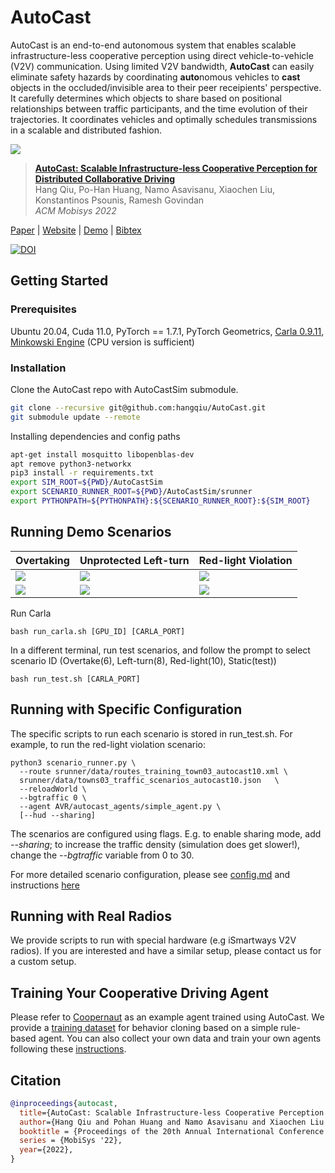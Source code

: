 # AutoCast


AutoCast is an end-to-end autonomous system that enables scalable 
infrastructure-less cooperative
perception using direct vehicle-to-vehicle (V2V) communication. 
Using limited V2V bandwidth, **AutoCast** can easily eliminate safety hazards 
by coordinating **auto**nomous vehicles 
to **cast** objects in the occluded/invisible area to their peer receipients' perspective.
It carefully determines which 
objects to share based on positional relationships between traffic participants, 
and the time evolution of their trajectories. It coordinates vehicles and
optimally schedules transmissions in a scalable and distributed fashion. 

![](docs/intro.png)

> [**AutoCast: Scalable Infrastructure-less Cooperative Perception for Distributed Collaborative Driving**](https://hangqiu.github.io/AutoCast/)    
> Hang Qiu, Po-Han Huang, Namo Asavisanu, Xiaochen Liu, Konstantinos Psounis, Ramesh Govindan\
> _ACM Mobisys 2022_

[Paper](https://arxiv.org/abs/2112.14947) | [Website](https://hangqiu.github.io/AutoCast/) | [Demo](https://youtu.be/uBmdCRmZNIo) | [Bibtex](#Citation) 

[![DOI](https://zenodo.org/badge/DOI/10.5281/zenodo.6502335.svg)](https://doi.org/10.5281/zenodo.6502335)



## Getting Started
### Prerequisites
Ubuntu 20.04, Cuda 11.0, PyTorch == 1.7.1, PyTorch Geometrics, [Carla 0.9.11](https://carla.readthedocs.io/en/0.9.11/start_quickstart/),
[Minkowski Engine](https://github.com/NVIDIA/MinkowskiEngine) (CPU version is sufficient)

### Installation
Clone the AutoCast repo with AutoCastSim submodule.

```bash
git clone --recursive git@github.com:hangqiu/AutoCast.git
git submodule update --remote
```

Installing dependencies and config paths
```bash
apt-get install mosquitto libopenblas-dev
apt remove python3-networkx
pip3 install -r requirements.txt
export SIM_ROOT=${PWD}/AutoCastSim
export SCENARIO_RUNNER_ROOT=${PWD}/AutoCastSim/srunner
export PYTHONPATH=${PYTHONPATH}:${SCENARIO_RUNNER_ROOT}:${SIM_ROOT}
```

## Running Demo Scenarios

Overtaking|Unprotected Left-turn|Red-light Violation|
---|---|---
![](docs/pics/Scen6_Share_bev.gif) | ![](docs/pics/Scen8_Share_bev.gif) | ![](docs/pics/Scen10_Share_bev.gif) 
![](docs/pics/Scen6_Share_lidar.gif) | ![](docs/pics/Scen8_Share_lidar.gif)| ![](docs/pics/Scen10_Share_lidar.gif)

Run Carla
```shell
bash run_carla.sh [GPU_ID] [CARLA_PORT]
```

In a different terminal, run test scenarios, and follow the prompt to select scenario ID (Overtake(6), Left-turn(8), Red-light(10), Static(test))
```shell
bash run_test.sh [CARLA_PORT]
```


## Running with Specific Configuration
The specific scripts to run each scenario is stored in run_test.sh. For example, to run the red-light violation scenario:
```shell
python3 scenario_runner.py \
  --route srunner/data/routes_training_town03_autocast10.xml \
  srunner/data/towns03_traffic_scenarios_autocast10.json   \
  --reloadWorld \
  --bgtraffic 0 \
  --agent AVR/autocast_agents/simple_agent.py \
  [--hud --sharing]
```
The scenarios are configured using flags. E.g. to enable sharing mode, add *--sharing*; to increase the traffic density (simulation does get slower!), 
change the *--bgtraffic* variable from 0 to 30.

For more detailed scenario configuration, please see [config.md](docs/Config.md) and instructions [here](https://github.com/hangqiu/AutoCastSim#running-demo-scenarios)

## Running with Real Radios
We provide scripts to run with special hardware (e.g iSmartways V2V radios). If you are interested and have a similar setup, please contact us for a custom setup. 

## Training Your Cooperative Driving Agent
Please refer to [Coopernaut](https://github.com/UT-Austin-RPL/Coopernaut) as an example agent trained using AutoCast.
We provide a [training dataset](https://utexas.box.com/v/coopernaut-dataset) for behavior cloning based on a simple rule-based agent. 
You can also collect your own data and train your own agents following these [instructions](https://github.com/UT-Austin-RPL/Coopernaut).



## Citation

```bibtex
@inproceedings{autocast,
  title={AutoCast: Scalable Infrastructure-less Cooperative Perception for Distributed Collaborative Driving},
  author={Hang Qiu and Pohan Huang and Namo Asavisanu and Xiaochen Liu and Konstantinos Psounis and Ramesh Govindan},
  booktitle = {Proceedings of the 20th Annual International Conference on Mobile Systems, Applications, and Services},
  series = {MobiSys '22},
  year={2022},
}

```
